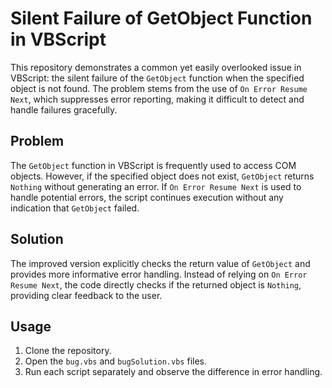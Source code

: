 # Silent Failure of GetObject Function in VBScript

This repository demonstrates a common yet easily overlooked issue in VBScript: the silent failure of the `GetObject` function when the specified object is not found.  The problem stems from the use of `On Error Resume Next`, which suppresses error reporting, making it difficult to detect and handle failures gracefully.

## Problem

The `GetObject` function in VBScript is frequently used to access COM objects.  However, if the specified object does not exist, `GetObject` returns `Nothing` without generating an error. If `On Error Resume Next` is used to handle potential errors, the script continues execution without any indication that `GetObject` failed.

## Solution

The improved version explicitly checks the return value of `GetObject` and provides more informative error handling.  Instead of relying on `On Error Resume Next`, the code directly checks if the returned object is `Nothing`, providing clear feedback to the user.

## Usage

1.  Clone the repository.
2.  Open the `bug.vbs` and `bugSolution.vbs` files.
3.  Run each script separately and observe the difference in error handling.